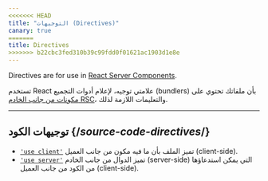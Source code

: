 ```yaml
---
<<<<<<< HEAD
title: "التوجيهات (Directives)"
canary: true
=======
title: Directives
>>>>>>> b22cbc3fed310b39c99fdd0f01621ac1903d1e8e
---
```


<RSC>

Directives are for use in [React Server Components](/learn/start-a-new-react-project#bleeding-edge-react-frameworks).

</RSC>

<Intro>

تستخدم React علامتي توجيه، لإعلام أدوات التجميع (bundlers) بأن ملفاتك تحتوي على [مكونات من جانب الخادم RSC](/learn/start-a-new-react-project#bleeding-edge-react-frameworks)، والتعليمات اللازمة لذلك.
</Intro>

---

## توجيهات الكود {/*source-code-directives*/}

* [`'use client'`](/reference/rsc/use-client) تميز الملف بأن ما فيه مكون من جانب العميل (client-side).
* [`'use server'`](/reference/rsc/use-server) تميز الدوال من جانب الخادم (server-side) التي يمكن استدعاؤها من الكود من جانب العميل (client-side).
